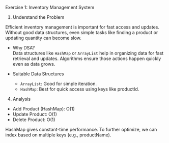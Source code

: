Exercise 1: Inventory Management System

1. Understand the Problem

Efficient inventory management is important for fast access and updates. Without good data structures, even simple tasks like finding a product or updating quantity can become slow.

- Why DSA?  
  Data structures like `HashMap` or `ArrayList` help in organizing data for fast retrieval and updates. Algorithms ensure those actions happen quickly even as data grows.

- Suitable Data Structures
  - `ArrayList`: Good for simple iteration.
  - `HashMap`: Best for quick access using keys like productId.

4. Analysis

- Add Product (HashMap): O(1)
- Update Product: O(1)
- Delete Product: O(1)

HashMap gives constant-time performance. To further optimize, we can index based on multiple keys (e.g., productName).

